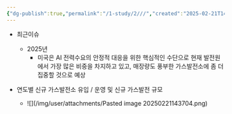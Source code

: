```yaml
---
{"dg-publish":true,"permalink":"/1-study/2///","created":"2025-02-21T14:32:09.447+09:00","updated":"2025-06-03T20:07:21.832+09:00"}
---
```



- 최근이슈
	- 2025년
		- 미국은 AI 전력수요의 안정적 대응을 위한 핵심적인 수단으로 현재 발전원에서 가장 많은 비중을 차지하고 있고, 매장량도 풍부한 가스발전소에 좀 더 집중할 것으로 예상


- 연도별 신규 가스발전소 유입 / 운영 및 신규 가스발전 규모
	- ![](/img/user/attachments/Pasted image 20250221143704.png)